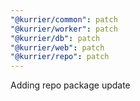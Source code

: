 ```yaml
---
"@kurrier/common": patch
"@kurrier/worker": patch
"@kurrier/db": patch
"@kurrier/web": patch
"@kurrier/repo": patch
---
```


Adding repo package update

